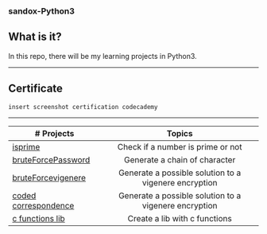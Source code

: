 ### sandox-Python3

## What is it?
In this repo, there will be my learning projects in Python3.  

***
## Certificate
```
insert screenshot certification codecademy
```
***

|# Projects | Topics                                                    |
|------|:---------------------------------------------------------:|
|[isprime](./isprime/ReadMe.md)| Check if a number is prime or not|
|[bruteForcePassword](./bruteForcePassword/ReadMe.md)| Generate a chain of character | 
|[bruteForcevigenere](./bruteForcevigenere/ReadMe.md)| Generate a possible solution to a vigenere encryption |
|[coded correspondence](./coded_correspondence/ReadMe.md)| Generate a possible solution to a vigenere encryption |
|[c functions lib](./c_function_lib/ReadMe.md)| Create a lib with c functions |

